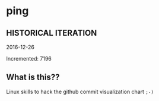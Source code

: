 # ping

## HISTORICAL ITERATION
2016-12-26

Incremented: 7196

## What is this?? 
Linux skills to hack the github commit visualization chart `;-)`
